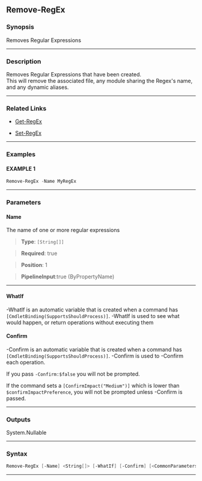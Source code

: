 
Remove-RegEx
------------
### Synopsis
Removes Regular Expressions

---
### Description

Removes Regular Expressions that have been created.  
This will remove the associated file, any module sharing the Regex's name, and any dynamic aliases.

---
### Related Links
* [Get-RegEx](Get-RegEx.md)



* [Set-RegEx](Set-RegEx.md)



---
### Examples
#### EXAMPLE 1
```PowerShell
Remove-RegEx -Name MyRegEx
```

---
### Parameters
#### **Name**

The name of one or more regular expressions



> **Type**: ```[String[]]```

> **Required**: true

> **Position**: 1

> **PipelineInput**:true (ByPropertyName)



---
#### **WhatIf**
-WhatIf is an automatic variable that is created when a command has ```[CmdletBinding(SupportsShouldProcess)]```.
-WhatIf is used to see what would happen, or return operations without executing them
#### **Confirm**
-Confirm is an automatic variable that is created when a command has ```[CmdletBinding(SupportsShouldProcess)]```.
-Confirm is used to -Confirm each operation.
    
If you pass ```-Confirm:$false``` you will not be prompted.
    
    
If the command sets a ```[ConfirmImpact("Medium")]``` which is lower than ```$confirmImpactPreference```, you will not be prompted unless -Confirm is passed.

---
### Outputs
System.Nullable


---
### Syntax
```PowerShell
Remove-RegEx [-Name] <String[]> [-WhatIf] [-Confirm] [<CommonParameters>]
```
---


